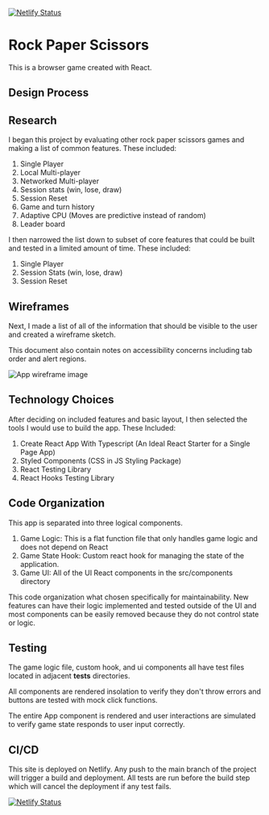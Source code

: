 [![Netlify Status](https://api.netlify.com/api/v1/badges/0de103f1-2cf1-4c53-9904-97f0967f7714/deploy-status)](https://app.netlify.com/sites/rps-dcgoodwin-dev/deploys)

# Rock Paper Scissors

This is a browser game created with React.

## Design Process

## Research

I began this project by evaluating other rock paper scissors games and making a list of common features. These included:

1. Single Player
2. Local Multi-player
3. Networked Multi-player
4. Session stats (win, lose, draw)
5. Session Reset
6. Game and turn history
7. Adaptive CPU (Moves are predictive instead of random)
8. Leader board

I then narrowed the list down to subset of core features that could be built and tested in a limited amount of time. These included:

1. Single Player
2. Session Stats (win, lose, draw)
3. Session Reset

## Wireframes

Next, I made a list of all of the information that should be visible to the user and created a wireframe sketch.

This document also contain notes on accessibility concerns including tab order and alert regions.

![App wireframe image](https://github.com/dcgoodwin2112/rock-paper-scissors/blob/main/public/wireframe.jpg?raw=true)

## Technology Choices

After deciding on included features and basic layout, I then selected the tools I would use to build the app. These Included:

1. Create React App With Typescript (An Ideal React Starter for a Single Page App)
2. Styled Components (CSS in JS Styling Package)
3. React Testing Library
4. React Hooks Testing Library

## Code Organization

This app is separated into three logical components.

1. Game Logic: This is a flat function file that only handles game logic and does not depend on React
2. Game State Hook: Custom react hook for managing the state of the application.
3. Game UI: All of the UI React components in the src/components directory

This code organization what chosen specifically for maintainability. New features can have their logic implemented and tested outside of the UI and most components can be easily removed because they do not control state or logic.

## Testing

The game logic file, custom hook, and ui components all have test files located in adjacent **tests** directories.

All components are rendered insolation to verify they don't throw errors and buttons are tested with mock click functions.

The entire App component is rendered and user interactions are simulated to verify game state responds to user input correctly.

## CI/CD

This site is deployed on Netlify. Any push to the main branch of the project will trigger a build and deployment. All tests are run before the build step which will cancel the deployment if any test fails.

[![Netlify Status](https://api.netlify.com/api/v1/badges/0de103f1-2cf1-4c53-9904-97f0967f7714/deploy-status)](https://app.netlify.com/sites/rps-dcgoodwin-dev/deploys)
